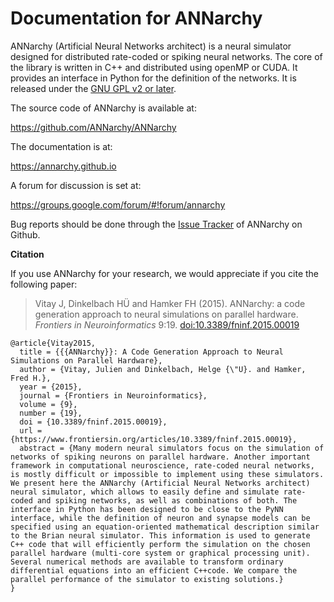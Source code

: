 # Documentation for ANNarchy

ANNarchy (Artificial Neural Networks architect) is a neural simulator designed for distributed rate-coded or spiking neural networks. The core of the library is written in C++ and distributed using openMP or CUDA.
It provides an interface in Python for the definition of the networks.
It is released under the [GNU GPL v2 or later](http://www.gnu.org/licenses/gpl.html).

The source code of ANNarchy is available at:

<https://github.com/ANNarchy/ANNarchy>

The documentation is at:

<https://annarchy.github.io>

A forum for discussion is set at:

<https://groups.google.com/forum/#!forum/annarchy>

Bug reports should be done through the [Issue Tracker](https://github.com/ANNarchy/ANNarchy/issues) of ANNarchy on Github.

**Citation**

If you use ANNarchy for your research, we would appreciate if you cite the following paper:

> Vitay J, Dinkelbach HÜ and Hamker FH (2015). ANNarchy: a code generation approach to neural simulations on parallel hardware. *Frontiers in Neuroinformatics* 9:19. [doi:10.3389/fninf.2015.00019](http://dx.doi.org/10.3389/fninf.2015.00019)

```
@article{Vitay2015,
  title = {{{ANNarchy}}: A Code Generation Approach to Neural Simulations on Parallel Hardware},
  author = {Vitay, Julien and Dinkelbach, Helge {\"U}. and Hamker, Fred H.},
  year = {2015},
  journal = {Frontiers in Neuroinformatics},
  volume = {9},
  number = {19},
  doi = {10.3389/fninf.2015.00019},
  url = {https://www.frontiersin.org/articles/10.3389/fninf.2015.00019},
  abstract = {Many modern neural simulators focus on the simulation of networks of spiking neurons on parallel hardware. Another important framework in computational neuroscience, rate-coded neural networks, is mostly difficult or impossible to implement using these simulators. We present here the ANNarchy (Artificial Neural Networks architect) neural simulator, which allows to easily define and simulate rate-coded and spiking networks, as well as combinations of both. The interface in Python has been designed to be close to the PyNN interface, while the definition of neuron and synapse models can be specified using an equation-oriented mathematical description similar to the Brian neural simulator. This information is used to generate C++ code that will efficiently perform the simulation on the chosen parallel hardware (multi-core system or graphical processing unit). Several numerical methods are available to transform ordinary differential equations into an efficient C++code. We compare the parallel performance of the simulator to existing solutions.}
}
```